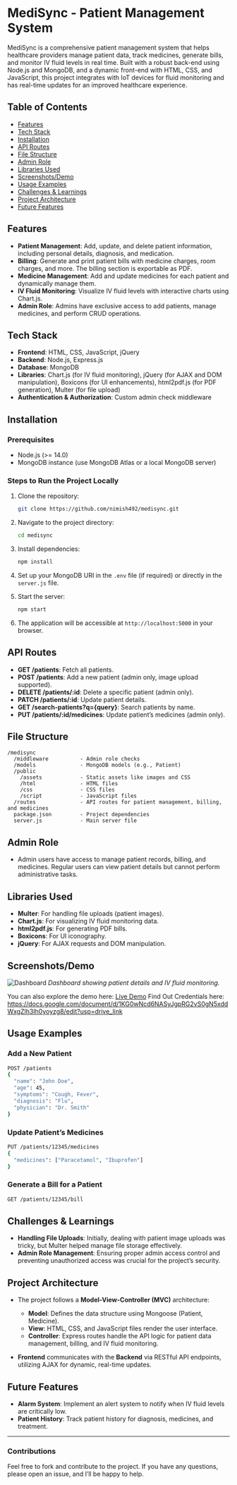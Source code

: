 # MediSync - Patient Management System

MediSync is a comprehensive patient management system that helps healthcare providers manage patient data, track medicines, generate bills, and monitor IV fluid levels in real time. Built with a robust back-end using Node.js and MongoDB, and a dynamic front-end with HTML, CSS, and JavaScript, this project integrates with IoT devices for fluid monitoring and has real-time updates for an improved healthcare experience.

## Table of Contents

- [Features](#features)
- [Tech Stack](#tech-stack)
- [Installation](#installation)
- [API Routes](#api-routes)
- [File Structure](#file-structure)
- [Admin Role](#admin-role)
- [Libraries Used](#libraries-used)
- [Screenshots/Demo](#screenshotsdemo)
- [Usage Examples](#usage-examples)
- [Challenges & Learnings](#challenges-learnings)
- [Project Architecture](#project-architecture)
- [Future Features](#future-features)

## Features

- **Patient Management**: Add, update, and delete patient information, including personal details, diagnosis, and medication.
- **Billing**: Generate and print patient bills with medicine charges, room charges, and more. The billing section is exportable as PDF.
- **Medicine Management**: Add and update medicines for each patient and dynamically manage them.
- **IV Fluid Monitoring**: Visualize IV fluid levels with interactive charts using Chart.js.
- **Admin Role**: Admins have exclusive access to add patients, manage medicines, and perform CRUD operations.

## Tech Stack

- **Frontend**: HTML, CSS, JavaScript, jQuery
- **Backend**: Node.js, Express.js
- **Database**: MongoDB
- **Libraries**: Chart.js (for IV fluid monitoring), jQuery (for AJAX and DOM manipulation), Boxicons (for UI enhancements), html2pdf.js (for PDF generation), Multer (for file upload)
- **Authentication & Authorization**: Custom admin check middleware

## Installation

### Prerequisites

- Node.js (>= 14.0)
- MongoDB instance (use MongoDB Atlas or a local MongoDB server)

### Steps to Run the Project Locally

1. Clone the repository:

   ```bash
   git clone https://github.com/nimish492/medisync.git
   ```

2. Navigate to the project directory:

   ```bash
   cd medisync
   ```

3. Install dependencies:

   ```bash
   npm install
   ```

4. Set up your MongoDB URI in the `.env` file (if required) or directly in the `server.js` file.

5. Start the server:

   ```bash
   npm start
   ```

6. The application will be accessible at `http://localhost:5000` in your browser.

## API Routes

- **GET /patients**: Fetch all patients.
- **POST /patients**: Add a new patient (admin only, image upload supported).
- **DELETE /patients/:id**: Delete a specific patient (admin only).
- **PATCH /patients/:id**: Update patient details.
- **GET /search-patients?q={query}**: Search patients by name.
- **PUT /patients/:id/medicines**: Update patient’s medicines (admin only).

## File Structure

```
/medisync
  /middleware          - Admin role checks
  /models              - MongoDB models (e.g., Patient)
  /public
    /assets            - Static assets like images and CSS
    /html              - HTML files
    /css               - CSS files
    /script            - JavaScript files
  /routes              - API routes for patient management, billing, and medicines
  package.json         - Project dependencies
  server.js            - Main server file
```

## Admin Role

- Admin users have access to manage patient records, billing, and medicines. Regular users can view patient details but cannot perform administrative tasks.

## Libraries Used

- **Multer**: For handling file uploads (patient images).
- **Chart.js**: For visualizing IV fluid monitoring data.
- **html2pdf.js**: For generating PDF bills.
- **Boxicons**: For UI iconography.
- **jQuery**: For AJAX requests and DOM manipulation.

## Screenshots/Demo

![Dashboard](https://drive.google.com/file/d/1IVvyxtpZnOyXW7rf0-UNJXAwXRC2W6KA/view?usp=sharing)
_Dashboard showing patient details and IV fluid monitoring._

You can also explore the demo here: [Live Demo](https://medisync-69xx.onrender.com/)
Find Out Credentials here: https://docs.google.com/document/d/1KG0wNcd6NASyJgpRG2vS0gN5xddWxgZlh3Ih0yoyzg8/edit?usp=drive_link

## Usage Examples

### Add a New Patient

```bash
POST /patients
{
  "name": "John Doe",
  "age": 45,
  "symptoms": "Cough, Fever",
  "diagnosis": "Flu",
  "physician": "Dr. Smith"
}
```

### Update Patient’s Medicines

```bash
PUT /patients/12345/medicines
{
  "medicines": ["Paracetamol", "Ibuprofen"]
}
```

### Generate a Bill for a Patient

```bash
GET /patients/12345/bill
```

## Challenges & Learnings

- **Handling File Uploads**: Initially, dealing with patient image uploads was tricky, but Multer helped manage file storage effectively.
- **Admin Role Management**: Ensuring proper admin access control and preventing unauthorized access was crucial for the project’s security.

## Project Architecture

- The project follows a **Model-View-Controller (MVC)** architecture:

  - **Model**: Defines the data structure using Mongoose (Patient, Medicine).
  - **View**: HTML, CSS, and JavaScript files render the user interface.
  - **Controller**: Express routes handle the API logic for patient data management, billing, and IV fluid monitoring.

- **Frontend** communicates with the **Backend** via RESTful API endpoints, utilizing AJAX for dynamic, real-time updates.

## Future Features

- **Alarm System**: Implement an alert system to notify when IV fluid levels are critically low.
- **Patient History**: Track patient history for diagnosis, medicines, and treatment.

---

### Contributions

Feel free to fork and contribute to the project. If you have any questions, please open an issue, and I’ll be happy to help.
